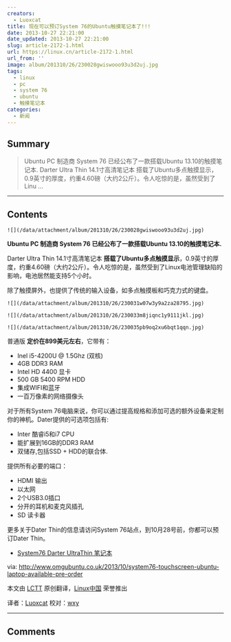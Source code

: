 ```yaml
---
creators:
  - Luoxcat
title: 现在可以预订System 76的Ubuntu触摸笔记本了!!!
date: 2013-10-27 22:21:00
date_updated: 2013-10-27 22:21:00
slug: article-2172-1.html
url: https://linux.cn/article-2172-1.html
url_from: ''
image: album/201310/26/230028gwiswooo93u3d2uj.jpg
tags:
  - linux
  - pc
  - system 76
  - ubuntu
  - 触摸笔记本
categories:
  - 新闻
---
```


## Summary

> Ubuntu PC 制造商 System 76 已经公布了一款搭载Ubuntu 13.10的触摸笔记本.
> Darter Ultra Thin 14.1寸高清笔记本 搭载了Ubuntu多点触摸显示，0.9英寸的厚度，约重4.60磅（大约2公斤）。令人吃惊的是，虽然受到了Linu ...

***

<!-- more -->

## Contents

`![](/data/attachment/album/201310/26/230028gwiswooo93u3d2uj.jpg)`

**Ubuntu PC 制造商 System 76 已经公布了一款搭载Ubuntu 13.10的触摸笔记本.**

Darter Ultra Thin 14.1寸高清笔记本 **搭载了Ubuntu多点触摸显示**，0.9英寸的厚度，约重4.60磅（大约2公斤）。令人吃惊的是，虽然受到了Linux电池管理缺陷的影响，电池居然能支持5个小时。

除了触摸屏外，也提供了传统的输入设备，如多点触摸板和巧克力式的键盘。

 `![](/data/attachment/album/201310/26/230031w07w3y9a2za28795.jpg)`

`![](/data/attachment/album/201310/26/230033m8jiqnc1y9111jkl.jpg)`

 `![](/data/attachment/album/201310/26/230035pb9oq2xu6bqt1qqn.jpg)`

 

普通版 **定价在899美元左右**，它带有：

* Inel i5-4200U @ 1.5Ghz (双核)
* 4GB DDR3 RAM
* Intel HD 4400 显卡
* 500 GB 5400 RPM HDD
* 集成WIFI和蓝牙
* 一百万像素的网络摄像头

对于所有System 76电脑来说，你可以通过提高规格和添加可选的额外设备来定制你的神机。Dater提供的可选项包括有:

* Inter 酷睿i5和i7 CPU
* 能扩展到16GB的DDR3 RAM
* 双储存,包括SSD + HDD的联合体.

提供所有必要的端口：

* HDMI 输出
* 以太网
* 2个USB3.0插口
* 分开的耳机和麦克风插孔
* SD 读卡器

更多关于Dater Thin的信息请访问System 76站点，到10月28号前，你都可以预订Dater Thin。

* [System76 Darter UltraThin 笔记本](https://www.system76.com/laptops/model/daru4)

 

via: <http://www.omgubuntu.co.uk/2013/10/system76-touchscreen-ubuntu-laptop-available-pre-order>

本文由 [LCTT](https://github.com/LCTT/TranslateProject) 原创翻译，[Linux中国](https://linux.cn/) 荣誉推出

译者：[Luoxcat](https://github.com/Luoxcat) 校对：[wxy](https://github.com/wxy)

***

## Comments
